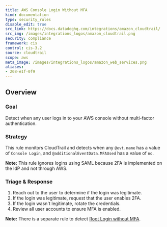 ```yaml
---
title: AWS Console Login Without MFA
kind: documentation
type: security_rules
disable_edit: true
src_link: https://docs.datadoghq.com/integrations/amazon_cloudtrail/
src_img: /images/integrations_logos/amazon_cloudtrail.png
security: compliance
framework: cis
control: cis-3.2
source: cloudtrail
scope: aws
meta_image: /images/integrations_logos/amazon_web_services.png
aliases:
- 208-e1f-0f9
---
```


## Overview

### Goal
Detect when any user logs in to your AWS console without multi-factor authentication.

### Strategy
This rule monitors CloudTrail and detects when any `@evt.name` has a value of  `Console Login`, and `@additionalEventData.MFAUsed` has a value of `no`. 

**Note:** This rule ignores logins using SAML because 2FA is implemented on the IdP and not through AWS.

### Triage & Response
1. Reach out to the user to determine if the login was legitimate. 
2. If the login was legitimate, request that the user enables 2FA. 
3. If the login wasn't legitimate, rotate the credentials. 
4. Review all user accounts to ensure MFA is enabled. 

**Note:** There is a separate rule to detect [Root Login without MFA][1]. 

[1]: /security_monitoring/default_rules/cloudtrail-aws-root-login-without-mfa/
